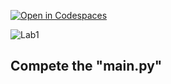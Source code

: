 [![Open in Codespaces](https://classroom.github.com/assets/launch-codespace-2972f46106e565e64193e422d61a12cf1da4916b45550586e14ef0a7c637dd04.svg)](https://classroom.github.com/open-in-codespaces?assignment_repo_id=15362782)


![Lab1](https://nimbus-screenshots.s3.amazonaws.com/s/9826bc5a40c18c296f0eb9105e6bf01b.png)

## Compete the "main.py"


